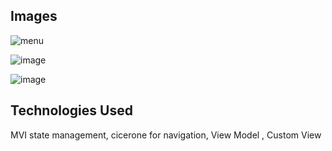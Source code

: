 ## Images

![menu](https://github.com/user-attachments/assets/45be73a1-be82-4b3b-9588-2c6cf3139bb5)



![image](https://github.com/user-attachments/assets/103ed1bb-e4ce-4faa-9247-f31979f9c47d)

![image](https://github.com/user-attachments/assets/3747bbee-53ab-4e52-9b04-8ff8dc0e811c)



## Technologies Used 
MVI state management, cicerone for navigation, View Model , Custom View  
